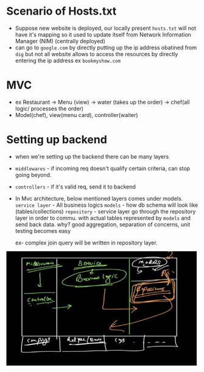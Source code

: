 # Scenario of Hosts.txt
- Suppose new website is deployed, our locally present `hosts.txt` will not have it's mapping so it used to update itself from Network Information Manager (NIM) (centrally deployed)
- can go to `google.com` by directly putting up the ip address obatined from `dig` but not all website allows to access the resources by directly entering the ip address ex `bookmyshow.com`

# MVC
- ex Restaurant -> Menu (view) -> water (takes up the order) -> chef(all logic/ processes the order)
- Model(chef), view(menu card), controller(waiter)

# Setting up backend
- when we're setting up the backend there can be many layers 
- `middlewares` - if incoming req doesn't qualify certain criteria, can stop going beyond.
- `controllers` - if it's valid req, send it to backend
- In Mvc architecture, below mentioned layers comes under models.
    `service layer` - All business logics
     `models` - how db schema will look like (tables/collections)
     `repository` - service layer go through the repository layer in order to commu. with actual tables represented by `models` and send back data. why? good aggregation, separation of concerns, unit testing becomes easy
     
     ex- complex join query will be written in repository layer.
<img src="./Screenshots/mvc3.PNG"  width="500" height="300">